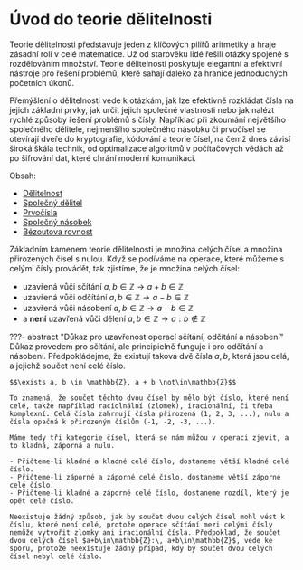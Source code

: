 # Úvod do teorie dělitelnosti
Teorie dělitelnosti představuje jeden z klíčových pilířů aritmetiky a hraje zásadní roli v celé matematice. Už od starověku lidé řešili otázky spojené s rozdělováním množství. Teorie dělitelnosti poskytuje elegantní a efektivní nástroje pro řešení problémů, které sahají daleko za hranice jednoduchých početních úkonů. 

Přemýšlení o dělitelnosti vede k otázkám, jak lze efektivně rozkládat čísla na jejich základní prvky, jak určit jejich společné vlastnosti nebo jak nalézt rychlé způsoby řešení problémů s čísly. Například při zkoumání největšího společného dělitele, nejmenšího společného násobku či prvočísel se otevírají dveře do kryptografie, kódování a teorie čísel, na čemž dnes závisí široká škála technik, od optimalizace algoritmů v počítačových vědách až po šifrování dat, které chrání moderní komunikaci.

Obsah: 

- [Dělitelnost](./delitelnost.md)
- [Společný dělitel](./spolecny_delitel.md)
- [Prvočísla](./prvocisla.md)
- [Společný násobek](./spolecny_nasobek.md)
- [Bézoutova rovnost](./bezoutova_rovnost.md)

Základním kamenem teorie dělitelnosti je množina celých čísel a množina přirozených čísel s nulou. Když se podíváme na operace, které můžeme s celými čísly provádět, tak zjistíme, že je množina celých čísel:

- uzavřená vůči sčítání $a, b \in \mathbb{Z} \to a + b \in \mathbb{Z}$
- uzavřená vůči odčítání $a, b \in \mathbb{Z} \to a - b \in \mathbb{Z}$
- uzavřená vůči násobení $a, b \in \mathbb{Z} \to a - b \in \mathbb{Z}$
- a **není** uzavřená vůči dělení $a, b \in \mathbb{Z} \to a : b \not\in \mathbb{Z}$

???- abstract "Důkaz pro uzavřenost operací sčítání, odčítání a násobení"
    Důkaz provedem pro sčítání, ale principielně funguje i pro odčítání a násobení. Předpokládejme, že existují taková dvě čísla $a, b$, která jsou celá, a jejichž součet není celé číslo.
    
    $$\exists a, b \in \mathbb{Z}, a + b \not\in\mathbb{Z}$$

    To znamená, že součet těchto dvou čísel by mělo být číslo, které není celé, takže například raciolnální (zlomek), iracionální, či třeba komplexní. Celá čísla zahrnují čísla přirozená (1, 2, 3, ...), nulu a čísla opačná k přirozeným číslům (-1, -2, -3, ...).

    Máme tedy tři kategorie čísel, která se nám můžou v operaci zjevit, a to kladná, záporná a nulu.
    
    - Přičteme-li kladné a kladné celé číslo, dostaneme větší kladné celé číslo.
    - Přičteme-li záporné a záporné celé číslo, dostaneme větší záporné celé číslo.
    - Přičteme-li kladné a záporné celé číslo, dostaneme rozdíl, který je opět celé číslo.

    Neexistuje žádný způsob, jak by součet dvou celých čísel mohl vést k číslu, které není celé, protože operace sčítání mezi celými čísly nemůže vytvořit zlomky ani iracionální čísla. Předpoklad, že součet dvou celých čísel $a+b\in\mathbb{Z}:\, a+b\in\mathbb{Z}$, vede ke sporu, protože neexistuje žádný případ, kdy by součet dvou celých čísel nebyl celé číslo.
